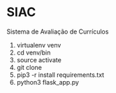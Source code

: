 # SIAC
Sistema de Avaliação de Currículos

1. virtualenv venv
2. cd venv/bin
3. source activate
4. git clone
5. pip3 -r install requirements.txt
6. python3 flask_app.py
